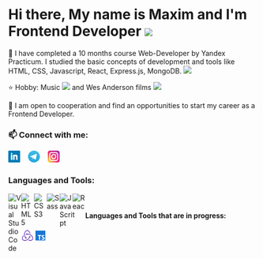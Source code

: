 <h1> Hi there, My name is Maxim and I'm Frontend Developer <img width="48" src="https://media.giphy.com/media/v0dGnTDFgEr68myH0C/giphy.gif"></h1>

🌱 I have completed a 10 months course Web-Developer by Yandex Practicum. 
I studied the basic concepts of development and tools like HTML, CSS, Javascript, React, Express.js, MongoDB. <img width="30px" src="https://media.giphy.com/media/hS3IR40sIwRl6zUyrQ/giphy.gif">

⭐ Hobby: Music <img width="30px" src="https://media.giphy.com/media/3ohc17UWaNMHjG4Nyw/giphy.gif"> and Wes Anderson films <img width="30px" src="https://media.giphy.com/media/hTmIYzedXc0LMNyRYc/giphy.gif">

🤝 I am open to cooperation and find an opportunities to start my career as a Frontend Developer.

### 📫 Connect with me:  
[![website](./img/linkedin.png)](https://linkedin.com/in/monzikov-maxim)
&nbsp;&nbsp;
[![website](./img/telegram.png)](https://t.me/monzikovm)
&nbsp;&nbsp;
[![website](./img/instagram.png)](https://www.instagram.com/monzikov.m)

### Languages and Tools:
<img align="left" alt="Visual Studio Code" width="26px" src="https://cdn.jsdelivr.net/gh/devicons/devicon/icons/vscode/vscode-original.svg" />
<img align="left" alt="HTML5" width="26px" src="https://cdn.jsdelivr.net/gh/devicons/devicon/icons/html5/html5-original.svg" />
<img align="left" alt="CSS3" width="26px" src="https://cdn.jsdelivr.net/gh/devicons/devicon/icons/css3/css3-original.svg"  />
<img align="left" alt="Sass" width="26px" src="https://cdn.jsdelivr.net/gh/devicons/devicon/icons/sass/sass-original.svg"  />
<img align="left" alt="JavaScript" width="26px" src="https://cdn.jsdelivr.net/gh/devicons/devicon/icons/javascript/javascript-original.svg"  />
<img align="left" alt="React" width="26px" src="https://cdn.jsdelivr.net/gh/devicons/devicon/icons/react/react-original.svg" />
&nbsp;&nbsp;

#### Languages and Tools that are in progress:
<img align="left" alt="Redux" width="26px" src="./img/redux.png" />
<img align="left" alt="Typescript" width="26px" src="./img/typescript.png" />
